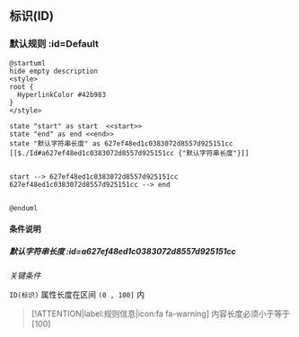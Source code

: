 ## 标识(ID) <!-- {docsify-ignore-all} -->

   

### 默认规则 :id=Default

```plantuml
@startuml
hide empty description
<style>
root {
  HyperlinkColor #42b983
}
</style>

state "start" as start  <<start>>
state "end" as end <<end>>
state "默认字符串长度" as 627ef48ed1c0383072d8557d925151cc [[$./Id#a627ef48ed1c0383072d8557d925151cc {"默认字符串长度"}]]


start --> 627ef48ed1c0383072d8557d925151cc 
627ef48ed1c0383072d8557d925151cc --> end 


@enduml
```

#### 条件说明

##### 默认字符串长度 :id=a627ef48ed1c0383072d8557d925151cc


*关键条件*


`ID(标识)` 属性长度在区间 `(0 , 100]` 内

> [!ATTENTION|label:规则信息|icon:fa fa-warning]
> 内容长度必须小于等于[100]







